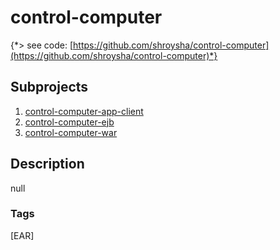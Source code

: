 # control-computer
{*> see code: [https://github.com/shroysha/control-computer](https://github.com/shroysha/control-computer)*}

## Subprojects 
1. [control-computer-app-client](https://github.com/shroysha/control-computer-app-client)
1. [control-computer-ejb](https://github.com/shroysha/control-computer-ejb)
1. [control-computer-war](https://github.com/shroysha/control-computer-war)

## Description
null

### Tags
[EAR]
